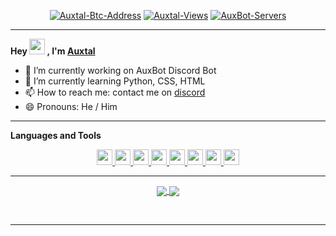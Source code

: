 <p align="center">
	<a href="https://github.com/Auxtal"><img src="https://img.shields.io/badge/BTC%20Address-395GPhJA7xLsKhjwsVZ82pZWN8QKMjZ56Q-green" alt="Auxtal-Btc-Address"></a>
	<a href="https://github.com/Auxtal"><img src="https://komarev.com/ghpvc/?username=Auxtal" alt="Auxtal-Views"></a>
	<a href="https://top.gg/bot/701301497501188169"><img src="https://top.gg/api/widget/servers/701301497501188169.svg" alt="AuxBot-Servers"></a>
</p>

---

**Hey <a href="https://github.com/Auxtal"><img src="https://media.giphy.com/media/hvRJCLFzcasrR4ia7z/giphy.gif" width="25px"></a> , I'm <a href="https://github.com/Auxtal">Auxtal</a>**

- 🔭 I’m currently working on AuxBot Discord Bot
- 🌱 I’m currently learning Python, CSS, HTML
- 📫 How to reach me: contact me on [discord](https://discord.com/users/327745755789918208)
- 😄 Pronouns: He / Him

---

**Languages and Tools**

<p align="center">
	<a href="https://github.com/Auxtal">
		<img src="https://img.shields.io/badge/VS%20Code-282C34?logo=visual-studio-code&logoColor=007ACC" height="25">
	</a>
	<a href="https://github.com/Auxtal">
		<img src="https://img.shields.io/badge/Python-282C34?logo=python" height="25">
	</a>
	<a href="https://github.com/Auxtal">
		<img src="https://img.shields.io/badge/HTML5-282C34?logo=html5&logoColor=E34F26" height="25">
	</a>
	<a href="https://github.com/Auxtal">
		<img src="https://img.shields.io/badge/CSS3-282C34?logo=css3&logoColor=1572B6" height="25">
	</a>
	<a href="https://github.com/Auxtal">
		<img src="https://img.shields.io/badge/Sass-282C34?logo=sass&logoColor=CC6699" height="25">
	</a>
	<a href="https://github.com/Auxtal">
		<img src="https://img.shields.io/badge/MongoDB-282C34?logo=mongodb&logoColor=47A248" height="25">
	</a>
	<a href="https://github.com/Auxtal">
		<img src="https://img.shields.io/badge/Postgres-282C34?logo=postgresql&logoColor=296590" height="25">
	</a>
	<a href="https://github.com/Auxtal">
		<img src="https://img.shields.io/badge/Bootstrap-282C34?logo=bootstrap" height="25">
	</a>
</p>

---

<p align="center">
	<a href="https://github.com/Auxtal">
		<img align="center" src="https://github-readme-stats.vercel.app/api/?username=Auxtal&show_icons=true&title_color=24A7FF&text_color=cccccc&bg_color=00000000&hide_border=true&icon_color=4F8CC9&hide_title=true&count_private=true&hide=prs,stars">
	</a>
	<a href="https://github.com/Auxtal">
		<img align="center" src="https://spotify-github-profile.vercel.app/api/view?uid=ethanproduction101&cover_image=true&theme=novatorem">
	</a>
</p>
<br>

---

